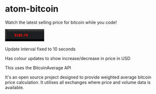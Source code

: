 atom-bitcoin
============

Watch the latest selling price for bitcoin while you code!

![](screenshot.png)

Update interval fixed to 10 seconds

Has colour updates to show increase/decrease in price in USD

This uses the BitcoinAverage API

 It's an open source project designed to provide weighted average bitcoin price calculation. It utilises all exchanges where price and volume data is available.
